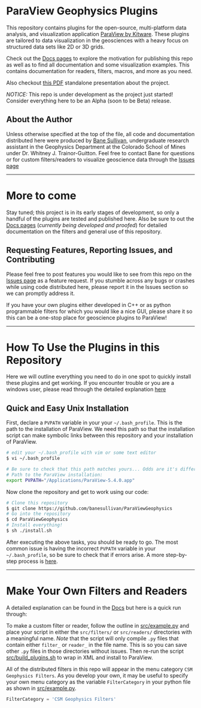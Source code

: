 # ParaView Geophysics Plugins
This repository contains plugins for the open-source, multi-platform data analysis, and visualization application [ParaView by Kitware](https://www.paraview.org). These plugins are tailored to data visualization in the geosciences with a heavy focus on structured data sets like 2D or 3D grids.

Check out the [Docs pages](http://paraviewgeophysics.readthedocs.io/) to explore the motivation for publishing this repo as well as to find all documentation and some visualization examples. This contains documentation for readers, filters, macros, and more as you need.

Also checkout [this PDF](https://drive.google.com/file/d/0B6v2US3m042-MFIwUy1uUTlfVHM/view?usp=sharing) standalone presentation about the project.

*NOTICE:* This repo is under development as the project just started! Consider everything here to be an Alpha (soon to be Beta) release.

## About the Author
Unless otherwise specified at the top of the file, all code and documentation distributed here were produced by [Bane Sullivan](https://github.com/banesullivan/), undergraduate research assistant in the Geophysics Department at the Colorado School of Mines under Dr. Whitney J. Trainor-Guitton. Feel free to contact Bane for questions or for custom filters/readers to visualize geoscience data through the [Issues page](https://github.com/banesullivan/ParaViewGeophysics/issues)


-----
# More to come
Stay tuned; this project is in its early stages of development, so only a handful of the plugins are tested and published here. Also be sure to out the [Docs pages](http://paraviewgeophysics.readthedocs.io/) (*currently being developed and proofed*) for detailed documentation on the filters and general use of this repository.

## Requesting Features, Reporting Issues, and Contributing
Please feel free to post features you would like to see from this repo on the [Issues page](https://github.com/banesullivan/ParaViewGeophysics/issues) as a feature request. If you stumble across any bugs or crashes while using code distributed here, please report it in the Issues section so we can promptly address it.

If you have your own plugins either developed in C++ or as python programmable filters for which you would like a nice GUI, please share it so this can be a one-stop place for geoscience plugins to ParaView!


-------
# How To Use the Plugins in this Repository
Here we will outline everything you need to do in one spot to quickly install these plugins and get working. If you encounter trouble or you are a windows user, please read through the detailed explanation [here](http://paraviewgeophysics.readthedocs.io/en/latest/Getting-Started/Install-Plugins/)

## Quick and Easy Unix Installation

First, declare a `PVPATH` variable in your your `~/.bash_profile`. This is the path to the installation of ParaView. We need this path so that the installation script can make symbolic links between this repository and your installation of ParaView.

```bash
# edit your ~/.bash_profile with vim or some text editor
$ vi ~/.bash_profile

# Be sure to check that this path matches yours... Odds are it's different!
# Path to the ParaView installation:
export PVPATH="/Applications/ParaView-5.4.0.app"
```

Now clone the repository and get to work using our code:

```bash
# Clone this repository
$ git clone https://github.com/banesullivan/ParaViewGeophysics
# Go into the repository
$ cd ParaViewGeophysics
# Install everything!
$ sh ./install.sh
```

After executing the above tasks, you should be ready to go. The most common issue is having the incorrect `PVPATH` variable in your `~/.bash_profile`, so be sure to check that if errors arise. A more step-by-step process is [here](http://paraviewgeophysics.readthedocs.io/en/latest/Getting-Started/Install-Plugins/).


-----
# Make Your Own Filters and Readers
A detailed explanation can be found in the [Docs](http://paraviewgeophysics.readthedocs.io/en/latest/Plugins/Build-Your-Own-Plugins/) but here is a quick run through:

To make a custom filter or reader, follow the outline in [src/example.py](src/example.py) and place your script in either the `src/filters/` or `src/readers/` directories with a meaningful name. *Note* that the script will only compile `.py` files that contain either `filter_` or `reader_` in the file name. This is so you can save other `.py` files in those directories without issues. Then re-run the script  [src/build_plugins.sh](src/build_plugins.sh) to wrap in XML and install to ParaView.

All of the distributed filters in this repo will appear in the menu category `CSM Geophysics Filters`. As you develop your own, it may be useful to specify your own menu category as the variable `FilterCategory` in your python file as shown in [src/example.py](src/example.py).

```py
FilterCategory = 'CSM Geophysics Filters'
```
